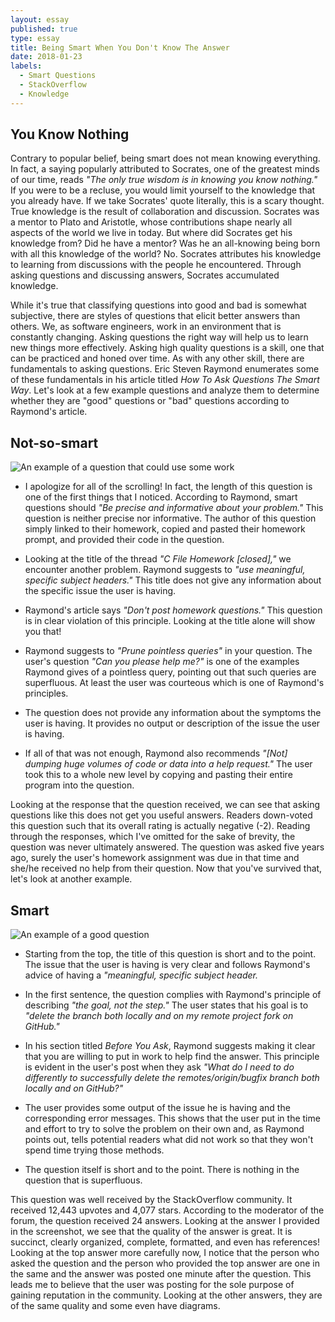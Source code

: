 ```yaml
---
layout: essay
published: true
type: essay
title: Being Smart When You Don't Know The Answer
date: 2018-01-23
labels:
  - Smart Questions
  - StackOverflow
  - Knowledge
---
```


## You Know Nothing

Contrary to popular belief, being smart does not mean knowing everything. In fact, a saying popularly attributed to Socrates, one of the greatest minds of our time, reads *"The only true wisdom is in knowing you know nothing."* If you were to be a recluse, you would limit yourself to the knowledge that you already have. If we take Socrates' quote literally, this is a scary thought. True knowledge is the result of collaboration and discussion. Socrates was a mentor to Plato and Aristotle, whose contributions shape nearly all aspects of the world we live in today. But where did Socrates get his knowledge from? Did he have a mentor? Was he an all-knowing being born with all this knowledge of the world? No. Socrates attributes his knowledge to learning from discussions with the people he encountered. Through asking questions and discussing answers, Socrates accumulated knowledge.

While it's true that classifying questions into good and bad is somewhat subjective, there are styles of questions that elicit better answers than others. We, as software engineers, work in an environment that is constantly changing. Asking questions the right way will help us to learn new things more effectively. Asking high quality questions is a skill, one that can be practiced and honed over time. As with any other skill, there are fundamentals to asking questions. Eric Steven Raymond enumerates some of these fundamentals in his article titled *How To Ask Questions The Smart Way*. Let's look at a few example questions and analyze them to determine whether they are "good" questions or "bad" questions according to Raymond's article.

## Not-so-smart

<img class="ui fluid centered rounded image" src="/images/not-so-smart_question.png" alt="An example of a question that could use some work">

* I apologize for all of the scrolling! In fact, the length of this question is one of the first things that I noticed. According to Raymond, smart questions should *"Be precise and informative about your problem."* This question is neither precise nor informative. The author of this question simply linked to their homework, copied and pasted their homework prompt, and provided their code in the question.

* Looking at the title of the thread *"C File Homework [closed],"* we encounter another problem. Raymond suggests to *"use meaningful, specific subject headers."* This title does not give any information about the specific issue the user is having.

* Raymond's article says *"Don't post homework questions."* This question is in clear violation of this principle. Looking at the title alone will show you that!

* Raymond suggests to *"Prune pointless queries"* in your question. The user's question *"Can you please help me?"* is one of the examples Raymond gives of a pointless query, pointing out that such queries are superfluous. At least the user was courteous which is one of Raymond's principles.

* The question does not provide any information about the symptoms the user is having. It provides no output or description of the issue the user is having.

* If all of that was not enough, Raymond also recommends *"[Not] dumping huge volumes of code or data into a help request."* The user took this to a whole new level by copying and pasting their entire program into the question.

Looking at the response that the question received, we can see that asking questions like this does not get you useful answers. Readers down-voted this question such that its overall rating is actually negative (-2). Reading through the responses, which I've omitted for the sake of brevity, the question was never ultimately answered. The question was asked five years ago, surely the user's homework assignment was due in that time and she/he received no help from their question. Now that you've survived that, let's look at another example.

## Smart

<img class="ui centered rounded image" src="/images/smart_question.png" alt="An example of a good question">

* Starting from the top, the title of this question is short and to the point. The issue that the user is having is very clear and follows Raymond's advice of having a *"meaningful, specific subject header.*

* In the first sentence, the question complies with Raymond's principle of describing *"the goal, not the step."* The user states that his goal is to *"delete the branch both locally and on my remote project fork on GitHub."*

* In his section titled *Before You Ask*, Raymond suggests making it clear that you are willing to put in work to help find the answer. This principle is evident in the user's post when they ask *"What do I need to do differently to successfully delete the remotes/origin/bugfix branch both locally and on GitHub?"*

* The user provides some output of the issue he is having and the corresponding error messages. This shows that the user put in the time and effort to try to solve the problem on their own and, as Raymond points out, tells potential readers what did not work so that they won't spend time trying those methods.

* The question itself is short and to the point. There is nothing in the question that is superfluous.

This question was well received by the StackOverflow community. It received 12,443 upvotes and 4,077 stars. According to the moderator of the forum, the question received 24 answers. Looking at the answer I provided in the screenshot, we see that the quality of the answer is great. It is succinct, clearly organized, complete, formatted, and even has references! Looking at the top answer more carefully now, I notice that the person who asked the question and the person who provided the top answer are one in the same and the answer was posted one minute after the question. This leads me to believe that the user was posting for the sole purpose of gaining reputation in the community. Looking at the other answers, they are of the same quality and some even have diagrams.
